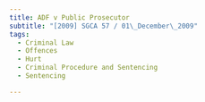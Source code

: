 ```yaml
---
title: ADF v Public Prosecutor
subtitle: "[2009] SGCA 57 / 01\_December\_2009"
tags:
  - Criminal Law
  - Offences
  - Hurt
  - Criminal Procedure and Sentencing
  - Sentencing

---
```



